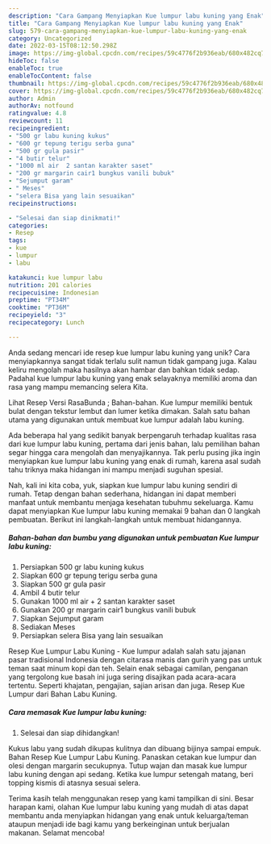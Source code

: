 ```yaml
---
description: "Cara Gampang Menyiapkan Kue lumpur labu kuning yang Enak"
title: "Cara Gampang Menyiapkan Kue lumpur labu kuning yang Enak"
slug: 579-cara-gampang-menyiapkan-kue-lumpur-labu-kuning-yang-enak
category: Uncategorized
date: 2022-03-15T08:12:50.298Z
image: https://img-global.cpcdn.com/recipes/59c4776f2b936eab/680x482cq70/kue-lumpur-labu-kuning-foto-resep-utama.jpg
hideToc: false
enableToc: true
enableTocContent: false
thumbnail: https://img-global.cpcdn.com/recipes/59c4776f2b936eab/680x482cq70/kue-lumpur-labu-kuning-foto-resep-utama.jpg
cover: https://img-global.cpcdn.com/recipes/59c4776f2b936eab/680x482cq70/kue-lumpur-labu-kuning-foto-resep-utama.jpg
author: Admin
authorAv: notfound
ratingvalue: 4.8
reviewcount: 11
recipeingredient:
- "500 gr labu kuning kukus"
- "600 gr tepung terigu serba guna"
- "500 gr gula pasir"
- "4 butir telur"
- "1000 ml air  2 santan karakter saset"
- "200 gr margarin cair1 bungkus vanili bubuk"
- "Sejumput garam"
- " Meses"
- "selera Bisa yang lain sesuaikan"
recipeinstructions:

- "Selesai dan siap dinikmati!"
categories:
- Resep
tags:
- kue
- lumpur
- labu

katakunci: kue lumpur labu 
nutrition: 201 calories
recipecuisine: Indonesian
preptime: "PT34M"
cooktime: "PT36M"
recipeyield: "3"
recipecategory: Lunch

---
```





Anda sedang mencari ide resep kue lumpur labu kuning yang unik? Cara menyiapkannya sangat tidak terlalu sulit namun tidak gampang juga. Kalau keliru mengolah maka hasilnya akan hambar dan bahkan tidak sedap. Padahal kue lumpur labu kuning yang enak selayaknya memiliki aroma dan rasa yang mampu memancing selera Kita.





Lihat Resep Versi RasaBunda ; Bahan-bahan. Kue lumpur memiliki bentuk bulat dengan tekstur lembut dan lumer ketika dimakan. Salah satu bahan utama yang digunakan untuk membuat kue lumpur adalah labu kuning.

Ada beberapa hal yang sedikit banyak berpengaruh terhadap kualitas rasa dari kue lumpur labu kuning, pertama dari jenis bahan, lalu pemilihan bahan segar hingga cara mengolah dan menyajikannya. Tak perlu pusing jika ingin menyiapkan kue lumpur labu kuning yang enak di rumah, karena asal sudah tahu triknya maka hidangan ini mampu menjadi suguhan spesial.






Nah, kali ini kita coba, yuk, siapkan kue lumpur labu kuning sendiri di rumah. Tetap dengan bahan sederhana, hidangan ini dapat memberi manfaat untuk membantu menjaga kesehatan tubuhmu sekeluarga. Kamu dapat menyiapkan Kue lumpur labu kuning memakai 9 bahan dan 0 langkah pembuatan. Berikut ini langkah-langkah untuk membuat hidangannya.

<!--inarticleads1-->

##### Bahan-bahan dan bumbu yang digunakan untuk pembuatan Kue lumpur labu kuning:

1. Persiapkan 500 gr labu kuning kukus
1. Siapkan 600 gr tepung terigu serba guna
1. Siapkan 500 gr gula pasir
1. Ambil 4 butir telur
1. Gunakan 1000 ml air + 2 santan karakter saset
1. Gunakan 200 gr margarin cair1 bungkus vanili bubuk
1. Siapkan Sejumput garam
1. Sediakan  Meses
1. Persiapkan selera Bisa yang lain sesuaikan


Resep Kue Lumpur Labu Kuning - Kue lumpur adalah salah satu jajanan pasar tradisional Indonesia dengan citarasa manis dan gurih yang pas untuk teman saat minum kopi dan teh. Selain enak sebagai camilan, penganan yang tergolong kue basah ini juga sering disajikan pada acara-acara tertentu. Seperti khajatan, pengajian, sajian arisan dan juga. Resep Kue Lumpur dari Bahan Labu Kuning. 

<!--inarticleads2-->

##### Cara memasak Kue lumpur labu kuning:


1. Selesai dan siap dihidangkan!

Kukus labu yang sudah dikupas kulitnya dan dibuang bijinya sampai empuk. Bahan Resep Kue Lumpur Labu Kuning. Panaskan cetakan kue lumpur dan olesi dengan margarin secukupnya. Tutup wajan dan masak kue lumpur labu kuning dengan api sedang. Ketika kue lumpur setengah matang, beri topping kismis di atasnya sesuai selera. 

Terima kasih telah menggunakan resep yang kami tampilkan di sini. Besar harapan kami, olahan Kue lumpur labu kuning yang mudah di atas dapat membantu anda menyiapkan hidangan yang enak untuk keluarga/teman ataupun menjadi ide bagi kamu yang berkeinginan untuk berjualan makanan. Selamat mencoba!
